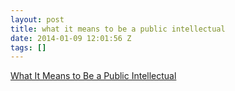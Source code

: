 ```yaml
---
layout: post
title: what it means to be a public intellectual
date: 2014-01-09 12:01:56 Z
tags: []
---
```

[What It Means to Be a Public Intellectual](http://www.theatlantic.com/politics/archive/2014/01/what-it-means-to-be-a-public-intellectual/282907/)

